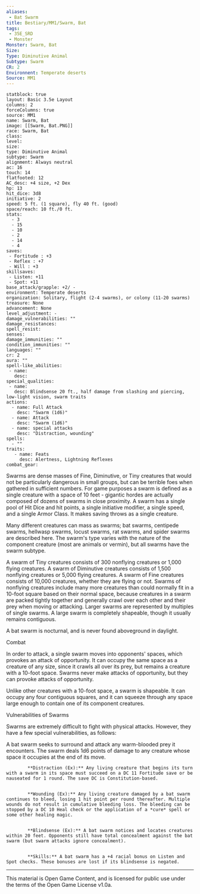 ```yaml
---
aliases:
 - Bat Swarm
title: Bestiary/MM1/Swarm, Bat
tags: 
 - 35E_SRD
 - Monster
Monster: Swarm, Bat
Size: 
Type: Diminutive Animal
Subtype: Swarm
CR: 2
Environnent: Temperate deserts
Source: MM1
---
```


```statblock
statblock: true
layout: Basic 3.5e Layout
columns: 2
forceColumns: true
source: MM1 
name: Swarm, Bat
image: [[Swarm, Bat.PNG]]
race: Swarm, Bat
class: 
level: 
size: 
type: Diminutive Animal
subtype: Swarm
alignment: Always neutral
ac: 16
touch: 14
flatfooted: 12
AC_desc: +4 size, +2 Dex
hp: 13
hit_dice: 3d8
initiative: 2
speed: 5 ft. (1 square), fly 40 ft. (good)
space/reach: 10 ft./0 ft.
stats:
  - 3
  - 15
  - 10
  - 2
  - 14
  - 4
saves:
 - Fortitude : +3
 - Reflex : +7
 - Will : +3
skillsaves:
 - Listen: +11
 - Spot: +11
base_attack/grapple: +2/ -
environment: Temperate deserts
organization: Solitary, flight (2-4 swarms), or colony (11-20 swarms)
treasure: None
advancement: None
level_adjustment: -
damage_vulnerabilities: ""
damage_resistances: 
spell_resist: 
senses: 
damage_immunities: ""
condition_immunities: ""
languages: ""
cr: 2
aura: ""
spell-like_abilities:
 - name: 
   desc: 
special_qualities:
 - name:
   desc: Blindsense 20 ft., half damage from slashing and piercing, low-light vision, swarm traits
actions:
  - name: Full Attack
    desc: "Swarm (1d6)"
  - name: Attack
    desc: "Swarm (1d6)"
  - name: special attacks
    desc: "Distraction, wounding"
spells:
  - ""
traits:
   - name: Feats
     desc: Alertness, Lightning Reflexes
combat_gear:  
```


Swarms are dense masses of Fine, Diminutive, or Tiny creatures that would not be particularly dangerous in small groups, but can be terrible foes when gathered in sufficient numbers. For game purposes a swarm is defined as a single creature with a space of 10 feet - gigantic hordes are actually composed of dozens of swarms in close proximity. A swarm has a single pool of Hit Dice and hit points, a single initiative modifier, a single speed, and a single Armor Class. It makes saving throws as a single creature.

Many different creatures can mass as swarms; bat swarms, centipede swarms, hellwasp swarms, locust swarms, rat swarms, and spider swarms are described here. The swarm's type varies with the nature of the component creature (most are animals or vermin), but all swarms have the swarm subtype.

A swarm of Tiny creatures consists of 300 nonflying creatures or 1,000 flying creatures. A swarm of Diminutive creatures consists of 1,500 nonflying creatures or 5,000 flying creatures. A swarm of Fine creatures consists of 10,000 creatures, whether they are flying or not. Swarms of nonflying creatures include many more creatures than could normally fit in a 10-foot square based on their normal space, because creatures in a swarm are packed tightly together and generally crawl over each other and their prey when moving or attacking. Larger swarms are represented by multiples of single swarms. A large swarm is completely shapeable, though it usually remains contiguous.

A bat swarm is nocturnal, and is never found aboveground in daylight.

Combat

In order to attack, a single swarm moves into opponents' spaces, which provokes an attack of opportunity. It can occupy the same space as a creature of any size, since it crawls all over its prey, but remains a creature with a 10-foot space. Swarms never make attacks of opportunity, but they can provoke attacks of opportunity.

Unlike other creatures with a 10-foot space, a swarm is shapeable. It can occupy any four contiguous squares, and it can squeeze through any space large enough to contain one of its component creatures.

Vulnerabilities of Swarms

Swarms are extremely difficult to fight with physical attacks. However, they have a few special vulnerabilities, as follows:

A bat swarm seeks to surround and attack any warm-blooded prey it encounters. The swarm deals 1d6 points of damage to any creature whose space it occupies at the end of its move.


            **Distraction (Ex):** Any living creature that begins its turn with a swarm in its space must succeed on a DC 11 Fortitude save or be nauseated for 1 round. The save DC is Constitution-based.


            **Wounding (Ex):** Any living creature damaged by a bat swarm continues to bleed, losing 1 hit point per round thereafter. Multiple wounds do not result in cumulative bleeding loss. The bleeding can be stopped by a DC 10 Heal check or the application of a *cure* spell or some other healing magic.


            **Blindsense (Ex):** A bat swarm notices and locates creatures within 20 feet. Opponents still have total concealment against the bat swarm (but swarm attacks ignore concealment).


            **Skills:** A bat swarm has a +4 racial bonus on Listen and Spot checks. These bonuses are lost if its blindsense is negated.

---

This material is Open Game Content, and is licensed for public use under the terms of the Open Game License v1.0a.
